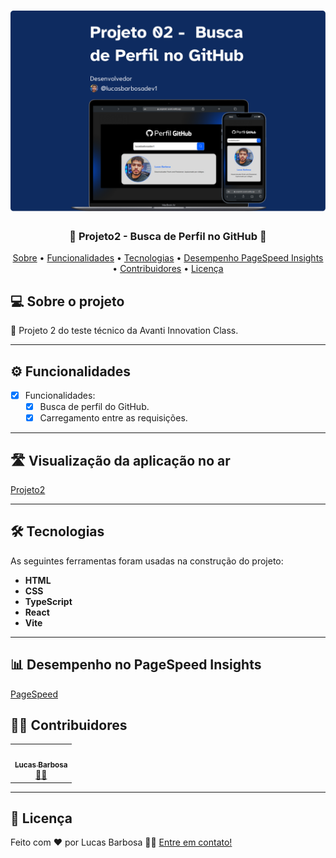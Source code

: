 <h1 align="center">
    <img alt="Projeto2-avanti" title="Projeto2-avanti" src="public/projeto02.png" />
</h1>

<h3 align="center"> 
	🚧 Projeto2 - Busca de Perfil no GitHub 🚧
</h3>

<p align="center">
 <a href="#-sobre-o-projeto">Sobre</a> •
 <a href="#-funcionalidades">Funcionalidades</a> •
 <a href="#-tecnologias">Tecnologias</a> • 
 <a href="#-desempenho-no-pagespeed-insights">Desempenho PageSpeed Insights</a> • 
 <a href="#-contribuidores">Contribuidores</a> • 
 <a href="#user-content--licença">Licença</a>
</p>


## 💻 Sobre o projeto

📄 Projeto 2 do teste técnico da Avanti Innovation Class.

---

## ⚙️ Funcionalidades

- [x] Funcionalidades:
  - [x] Busca de perfil do GitHub.
  - [x] Carregamento entre as requisições.
---

## 🛣️ Visualização da aplicação no ar

[Projeto2](https://projeto02-avanti.netlify.app/)

---

## 🛠 Tecnologias

As seguintes ferramentas foram usadas na construção do projeto:

-   **HTML**
-   **CSS**
-   **TypeScript**
-   **React**
-   **Vite**

---

## 📊 Desempenho no PageSpeed Insights

[PageSpeed](https://pagespeed.web.dev/analysis/https-projeto02-avanti-netlify-app/hzizp2xhur?form_factor=mobile)

## 👨‍💻 Contribuidores


<table>
  <tr>
    <td align="center"><a href="https://www.linkedin.com/in/lucasbarbosadev1/"><img style="border-radius: 50%;" src="assets/perfilREADME.webp" width="100px;" alt=""/><br /><sub><b>Lucas Barbosa</b></sub></a><br /><a href="https://www.linkedin.com/in/lucasbarbosadev1/" title="Cubos Academy">👨‍💻</a></td>
  </tr>
</table>

---


## 📝 Licença

<!-- Este projeto esta sobe a licença [MIT](./LICENSE). -->

Feito com ❤️ por Lucas Barbosa 👋🏽 [Entre em contato!](https://www.linkedin.com/in/lucasbarbosadev1/)